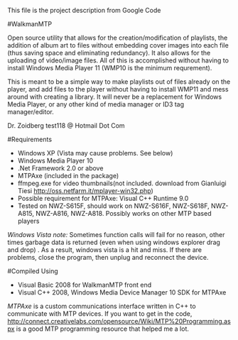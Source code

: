 This file is the project description from Google Code

#WalkmanMTP

Open source utility that allows for the creation/modification of playlists, the addition of album art to files without embedding cover images into each file (thus saving space and eliminating redundancy). It also allows for the uploading of video/image files. All of this is accomplished without having to install Windows Media Player 11 (WMP10 is the minimum requrement).

This is meant to be a simple way to make playlists out of files already on the player, and add files to the player without having to install WMP11 and mess around with creating a library. It will never be a replacement for Windows Media Player, or any other kind of media manager or ID3 tag manager/editor.

Dr. Zoidberg test118 @ Hotmail Dot Com

#Requirements

- Windows XP (Vista may cause problems. See below)
- Windows Media Player 10
- .Net Framework 2.0 or above
- MTPAxe (included in the package)
- ffmpeg.exe for video thumbnails(not included. download from Gianluigi Tiesi http://oss.netfarm.it/mplayer-win32.php)
- Possible requirement for MTPAxe: Visual C++ Runtime 9.0
- Tested on NWZ-S615F, should work on NWZ-S616F, NWZ-S618F, NWZ-A815, NWZ-A816, NWZ-A818. Possibly works on other MTP based players

*Windows Vista note:* Sometimes function calls will fail for no reason, other times garbage data is returned (even when using windows explorer drag and drop) . As a result, windows vista is a hit and miss. If there are problems, close the program, then unplug and reconnect the device.

#Compiled Using

- Visual Basic 2008 for WalkmanMTP front end
- Visual C++ 2008, Windows Media Device Manager 10 SDK for MTPAxe

*MTPAxe* is a custom communications interface written in C++ to communicate with MTP devices. If you want to get in the code, http://connect.creativelabs.com/opensource/Wiki/MTP%20Programming.aspx is a good MTP programming resource that helped me a lot.
